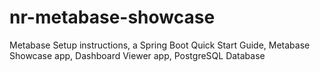 # nr-metabase-showcase
Metabase Setup instructions, a Spring Boot Quick Start Guide, Metabase Showcase app, Dashboard Viewer app, PostgreSQL Database
